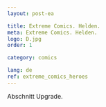 ```yaml
---
layout: post-ea

title: Extreme Comics. Helden.
meta: Extreme Comics. Helden.
logo: D.jpg
order: 1

category: comics

lang: de
ref: extreme_comics_heroes
---
```


Abschnitt Upgrade.
